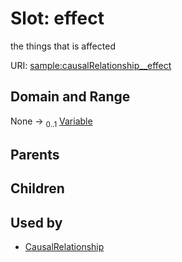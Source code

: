 
# Slot: effect


the things that is affected

URI: [sample:causalRelationship__effect](http://w3id.org/ontogpt/environmental-sample/causalRelationship__effect)


## Domain and Range

None &#8594;  <sub>0..1</sub> [Variable](Variable.md)

## Parents


## Children


## Used by

 * [CausalRelationship](CausalRelationship.md)
